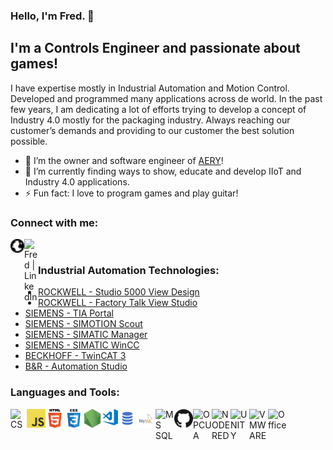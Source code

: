 ### Hello, I'm Fred. 👋

## I'm a Controls Engineer and passionate about games!
I have expertise mostly in Industrial Automation and Motion Control. Developed and programmed many applications across de world. 
In the past few years, I am dedicating a lot of efforts trying to develop a concept of Industry 4.0 mostly for the packaging industry.  Always reaching our customer’s demands and providing to our customer the best solution possible.

- 🔭 I’m the owner and software engineer of [AERY][website]!
- 🌱 I’m currently finding ways to show, educate and develop IIoT and Industry 4.0 applications.
- ⚡ Fun fact: I love to program games and play guitar!

### Connect with me:

[<img align="left" alt="aery.com.br" width="22px" src="https://raw.githubusercontent.com/iconic/open-iconic/master/svg/globe.svg" />][website]
[<img align="left" alt="Fred | LinkedIn" width="22px" src="https://cdn.jsdelivr.net/npm/simple-icons@v3/icons/linkedin.svg" />][linkedin]
<br />

### Industrial Automation Technologies:

- [ROCKWELL - Studio 5000 View Design][ra]
- [ROCKWELL - Factory Talk View Studio][ra]
- [SIEMENS - TIA Portal][siemens]
- [SIEMENS - SIMOTION Scout][siemens]
- [SIEMENS - SIMATIC Manager][siemens]
- [SIEMENS - SIMATIC WinCC][siemens]
- [BECKHOFF - TwinCAT 3][beckhoff]
- [B&R - Automation Studio][ber]

### Languages and Tools:

[<img align="left" alt="CS" width="26px" src="https://upload.wikimedia.org/wikipedia/commons/7/7a/C_Sharp_logo.svg" />][website]
[<img align="left" alt="JavaScript" width="30px" src="https://raw.githubusercontent.com/github/explore/80688e429a7d4ef2fca1e82350fe8e3517d3494d/topics/javascript/javascript.png" />][website]
[<img align="left" alt="HTML5" width="30px" src="https://raw.githubusercontent.com/github/explore/80688e429a7d4ef2fca1e82350fe8e3517d3494d/topics/html/html.png" />][website]
[<img align="left" alt="CSS3" width="30px" src="https://raw.githubusercontent.com/github/explore/80688e429a7d4ef2fca1e82350fe8e3517d3494d/topics/css/css.png" />][website]
[<img align="left" alt="Node.js" width="30px" src="https://raw.githubusercontent.com/github/explore/80688e429a7d4ef2fca1e82350fe8e3517d3494d/topics/nodejs/nodejs.png" />][website]
[<img align="left" alt="Visual Studio Code" width="26px" src="https://raw.githubusercontent.com/github/explore/80688e429a7d4ef2fca1e82350fe8e3517d3494d/topics/visual-studio-code/visual-studio-code.png" />][website]
[<img align="left" alt="SQL" width="30px" src="https://raw.githubusercontent.com/github/explore/80688e429a7d4ef2fca1e82350fe8e3517d3494d/topics/sql/sql.png" />][website]
[<img align="left" alt="MySQL" width="30px" src="https://raw.githubusercontent.com/github/explore/80688e429a7d4ef2fca1e82350fe8e3517d3494d/topics/mysql/mysql.png" />][website]
[<img align="left" alt="MS SQL" width="30px" src="https://cdn.worldvectorlogo.com/logos/microsoft-sql-server.svg" />][website]
[<img align="left" alt="GitHub" width="30px" src="https://raw.githubusercontent.com/github/explore/78df643247d429f6cc873026c0622819ad797942/topics/github/github.png" />][website]
[<img align="left" alt="OPCUA" width="30px" src="https://encrypted-tbn0.gstatic.com/images?q=tbn%3AANd9GcSITzH0aul9-Wa7F5sykeVtvDv981bL_qBZDw&usqp=CAU" />][website]
[<img align="left" alt="NODERED" width="30px" src="https://ajornadadetchellita.files.wordpress.com/2017/07/node-red-icon-2.png?w=512" />][website]
[<img align="left" alt="UNITY" width="30px" src="https://cdn0.iconfinder.com/data/icons/web-social-and-folder-icons/512/Unity_3D.png" />][website]
[<img align="left" alt="VMWARE" width="30px" src="https://chocolatey.org/content/packageimages/vmware-workstation-player.15.5.6.16341506.png" />][website]
[<img align="left" alt="Office" width="30px" src="https://upload.wikimedia.org/wikipedia/commons/thumb/d/dd/Microsoft_Office_2013_logo.svg/864px-Microsoft_Office_2013_logo.svg.png" />][website]

<br />
<br />

[website]: https://aery.com.br
[linkedin]: https://www.linkedin.com/in/frederico-mantovani-621b223b
[ra]: https://www.rockwellautomation.com/pt-br.html
[siemens]: https://new.siemens.com/br/pt/produtos/automacao/software-industria/automacao-industrial/tia-portal.html
[beckhoff]: https://beckhoff.com/
[ber]: https://www.br-automation.com/
